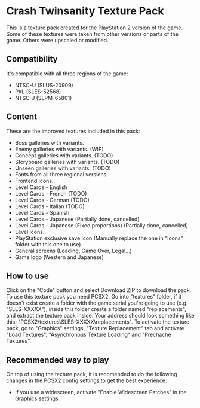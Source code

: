 # Crash Twinsanity Texture Pack
This is a texture pack created for the PlayStation 2 version of the game. Some of these textures were taken from other versions or parts of the game. Others were upscaled or modified.
## Compatibility
It's compatible with all three regions of the game:
-   NTSC-U (SLUS-20909)
-   PAL (SLES-52568)
-   NTSC-J (SLPM-65801)
## Content
These are the improved textures included in this pack:
-   Boss galleries with variants.
-   Enemy galleries with variants. (WIP)
-   Concept galleries with variants. (TODO)
-   Storyboard galleries with variants. (TODO)
-   Unseen galleries with variants. (TODO)
-   Fonts from all three regional versions.
-   Frontend icons.
-   Level Cards - English
-   Level Cards - French (TODO)
-   Level Cards - German (TODO)
-   Level Cards - Italian (TODO)
-   Level Cards - Spanish
-   Level Cards - Japanese (Partially done, cancelled)
-   Level Cards - Japanese (Fixed proportions) (Partially done, cancelled)
-   Level icons.
-   PlayStation exclusive save icon (Manually replace the one in "Icons" folder with this one to use)
-   General screens (Loading, Game Over, Legal...)
-   Game logo (Western and Japanese)
## How to use
Click on the "Code" button and select Download ZIP to download the pack. To use this texture pack you need PCSX2. Go into "textures" folder, if it doesn't exist create a folder with the game serial you're going to use (e.g. "SLES-XXXXX"), inside this folder create a folder named "replacements", and extract the texture pack inside. Your address should look something like this: "PCSX2\textures\SLES-XXXXX\replacements". To activate the texture pack, go to "Graphics" settings, "Texture Replacement" tab and activate "Load Textures", "Asynchronous Texture Loading" and "Prechache Textures".
## Recommended way to play
On top of using the texture pack, it is recomended to do the following changes in the PCSX2 config settings to get the best experience:
-   If you use a widescreen, activate "Enable Widescreen Patches" in the Graphics settings.
